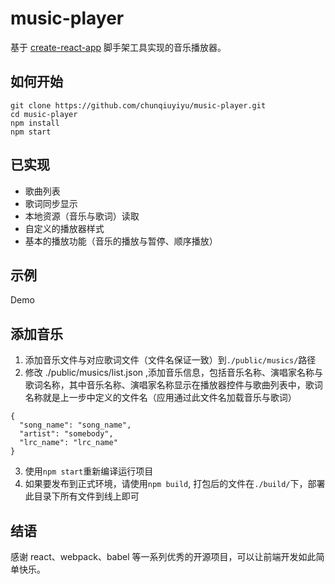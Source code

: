 # music-player
基于 [create-react-app](https://github.com/facebookincubator/create-react-app) 脚手架工具实现的音乐播放器。

## 如何开始

```
git clone https://github.com/chunqiuyiyu/music-player.git
cd music-player
npm install
npm start
```

## 已实现
- 歌曲列表
- 歌词同步显示
- 本地资源（音乐与歌词）读取
- 自定义的播放器样式
- 基本的播放功能（音乐的播放与暂停、顺序播放）

## 示例
Demo

## 添加音乐
1. 添加音乐文件与对应歌词文件（文件名保证一致）到`./public/musics/`路径
2. 修改 ./public/musics/list.json ,添加音乐信息，包括音乐名称、演唱家名称与歌词名称，其中音乐名称、演唱家名称显示在播放器控件与歌曲列表中，歌词名称就是上一步中定义的文件名（应用通过此文件名加载音乐与歌词）
```
{
  "song_name": "song_name",
  "artist": "somebody",
  "lrc_name": "lrc_name"
}
```
3. 使用`npm start`重新编译运行项目
4. 如果要发布到正式环境，请使用`npm build`, 打包后的文件在`./build/`下，部署此目录下所有文件到线上即可

## 结语
感谢 react、webpack、babel 等一系列优秀的开源项目，可以让前端开发如此简单快乐。
